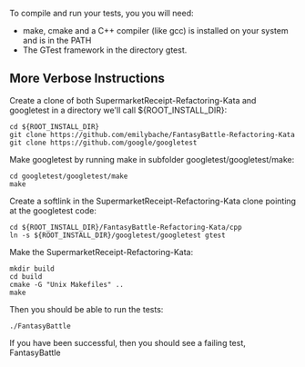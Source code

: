 To compile and run your tests, you you will need:
  - make, cmake and a C++ compiler (like gcc) is installed on your system and is in the PATH
  - The GTest framework in the directory gtest.


More Verbose Instructions
-------------------------

Create a clone of both SupermarketReceipt-Refactoring-Kata and googletest in a directory we'll call ${ROOT_INSTALL_DIR}:

    cd ${ROOT_INSTALL_DIR}
    git clone https://github.com/emilybache/FantasyBattle-Refactoring-Kata
    git clone https://github.com/google/googletest

Make googletest by running make in subfolder googletest/googletest/make:

    cd googletest/googletest/make
    make

Create a softlink in the SupermarketReceipt-Refactoring-Kata clone pointing at the googletest code:

    cd ${ROOT_INSTALL_DIR}/FantasyBattle-Refactoring-Kata/cpp
    ln -s ${ROOT_INSTALL_DIR}/googletest/googletest gtest

Make the SupermarketReceipt-Refactoring-Kata:

    mkdir build
    cd build
    cmake -G "Unix Makefiles" ..
    make

Then you should be able to run the tests:

    ./FantasyBattle

If you have been successful, then you should see a failing test, FantasyBattle